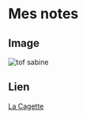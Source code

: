 # Mes notes

## Image
![tof sabine](https://avatars3.githubusercontent.com/u/16819425?s=400&v=4)

## Lien
[La Cagette](http://lacagette-coop.fr/)
